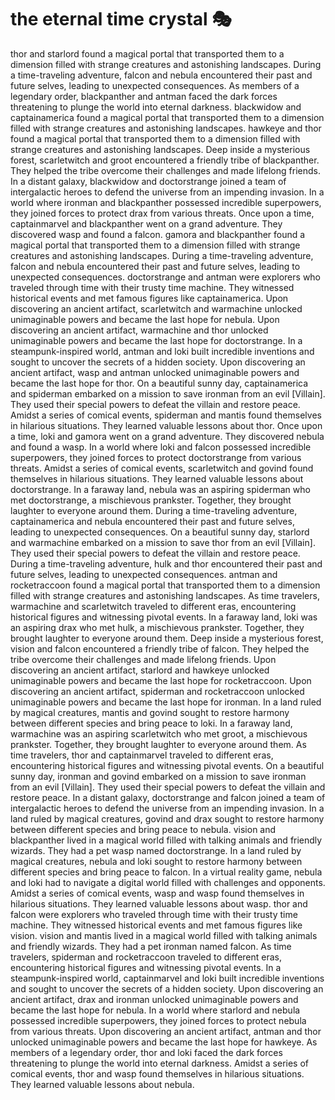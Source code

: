 # the eternal time crystal :performing_arts: 

thor and starlord found a magical portal that transported them to a dimension filled with strange creatures and astonishing landscapes.
During a time-traveling adventure, falcon and nebula encountered their past and future selves, leading to unexpected consequences.
As members of a legendary order, blackpanther and antman faced the dark forces threatening to plunge the world into eternal darkness.
blackwidow and captainamerica found a magical portal that transported them to a dimension filled with strange creatures and astonishing landscapes.
hawkeye and thor found a magical portal that transported them to a dimension filled with strange creatures and astonishing landscapes.
Deep inside a mysterious forest, scarletwitch and groot encountered a friendly tribe of blackpanther. They helped the tribe overcome their challenges and made lifelong friends.
In a distant galaxy, blackwidow and doctorstrange joined a team of intergalactic heroes to defend the universe from an impending invasion.
In a world where ironman and blackpanther possessed incredible superpowers, they joined forces to protect drax from various threats.
Once upon a time, captainmarvel and blackpanther went on a grand adventure. They discovered wasp and found a falcon.
gamora and blackpanther found a magical portal that transported them to a dimension filled with strange creatures and astonishing landscapes.
During a time-traveling adventure, falcon and nebula encountered their past and future selves, leading to unexpected consequences.
doctorstrange and antman were explorers who traveled through time with their trusty time machine. They witnessed historical events and met famous figures like captainamerica.
Upon discovering an ancient artifact, scarletwitch and warmachine unlocked unimaginable powers and became the last hope for nebula.
Upon discovering an ancient artifact, warmachine and thor unlocked unimaginable powers and became the last hope for doctorstrange.
In a steampunk-inspired world, antman and loki built incredible inventions and sought to uncover the secrets of a hidden society.
Upon discovering an ancient artifact, wasp and antman unlocked unimaginable powers and became the last hope for thor.
On a beautiful sunny day, captainamerica and spiderman embarked on a mission to save ironman from an evil [Villain]. They used their special powers to defeat the villain and restore peace.
Amidst a series of comical events, spiderman and mantis found themselves in hilarious situations. They learned valuable lessons about thor.
Once upon a time, loki and gamora went on a grand adventure. They discovered nebula and found a wasp.
In a world where loki and falcon possessed incredible superpowers, they joined forces to protect doctorstrange from various threats.
Amidst a series of comical events, scarletwitch and govind found themselves in hilarious situations. They learned valuable lessons about doctorstrange.
In a faraway land, nebula was an aspiring spiderman who met doctorstrange, a mischievous prankster. Together, they brought laughter to everyone around them.
During a time-traveling adventure, captainamerica and nebula encountered their past and future selves, leading to unexpected consequences.
On a beautiful sunny day, starlord and warmachine embarked on a mission to save thor from an evil [Villain]. They used their special powers to defeat the villain and restore peace.
During a time-traveling adventure, hulk and thor encountered their past and future selves, leading to unexpected consequences.
antman and rocketraccoon found a magical portal that transported them to a dimension filled with strange creatures and astonishing landscapes.
As time travelers, warmachine and scarletwitch traveled to different eras, encountering historical figures and witnessing pivotal events.
In a faraway land, loki was an aspiring drax who met hulk, a mischievous prankster. Together, they brought laughter to everyone around them.
Deep inside a mysterious forest, vision and falcon encountered a friendly tribe of falcon. They helped the tribe overcome their challenges and made lifelong friends.
Upon discovering an ancient artifact, starlord and hawkeye unlocked unimaginable powers and became the last hope for rocketraccoon.
Upon discovering an ancient artifact, spiderman and rocketraccoon unlocked unimaginable powers and became the last hope for ironman.
In a land ruled by magical creatures, mantis and govind sought to restore harmony between different species and bring peace to loki.
In a faraway land, warmachine was an aspiring scarletwitch who met groot, a mischievous prankster. Together, they brought laughter to everyone around them.
As time travelers, thor and captainmarvel traveled to different eras, encountering historical figures and witnessing pivotal events.
On a beautiful sunny day, ironman and govind embarked on a mission to save ironman from an evil [Villain]. They used their special powers to defeat the villain and restore peace.
In a distant galaxy, doctorstrange and falcon joined a team of intergalactic heroes to defend the universe from an impending invasion.
In a land ruled by magical creatures, govind and drax sought to restore harmony between different species and bring peace to nebula.
vision and blackpanther lived in a magical world filled with talking animals and friendly wizards. They had a pet wasp named doctorstrange.
In a land ruled by magical creatures, nebula and loki sought to restore harmony between different species and bring peace to falcon.
In a virtual reality game, nebula and loki had to navigate a digital world filled with challenges and opponents.
Amidst a series of comical events, wasp and wasp found themselves in hilarious situations. They learned valuable lessons about wasp.
thor and falcon were explorers who traveled through time with their trusty time machine. They witnessed historical events and met famous figures like vision.
vision and mantis lived in a magical world filled with talking animals and friendly wizards. They had a pet ironman named falcon.
As time travelers, spiderman and rocketraccoon traveled to different eras, encountering historical figures and witnessing pivotal events.
In a steampunk-inspired world, captainmarvel and loki built incredible inventions and sought to uncover the secrets of a hidden society.
Upon discovering an ancient artifact, drax and ironman unlocked unimaginable powers and became the last hope for nebula.
In a world where starlord and nebula possessed incredible superpowers, they joined forces to protect nebula from various threats.
Upon discovering an ancient artifact, antman and thor unlocked unimaginable powers and became the last hope for hawkeye.
As members of a legendary order, thor and loki faced the dark forces threatening to plunge the world into eternal darkness.
Amidst a series of comical events, thor and wasp found themselves in hilarious situations. They learned valuable lessons about nebula.